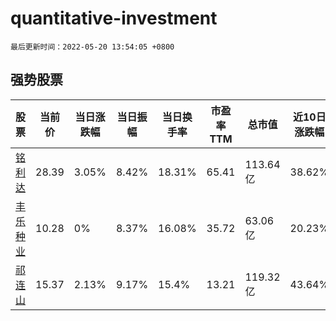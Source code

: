 # quantitative-investment

`最后更新时间：2022-05-20 13:54:05 +0800`

## 强势股票

|股票|当前价|当日涨跌幅|当日振幅|当日换手率|市盈率TTM|总市值|近10日涨跌幅|
|----|----|----|----|----|----|----|----|
|[铭利达](https://xueqiu.com/S/SZ301268)|28.39|3.05%|8.42%|18.31%|65.41|113.64亿|38.62%|
|[丰乐种业](https://xueqiu.com/S/SZ000713)|10.28|0%|8.37%|16.08%|35.72|63.06亿|20.23%|
|[祁连山](https://xueqiu.com/S/SH600720)|15.37|2.13%|9.17%|15.4%|13.21|119.32亿|43.64%|
